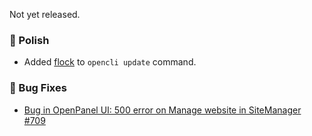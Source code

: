 Not yet released.

### 💅 Polish
- Added [flock](https://linux.die.net/man/1/flock) to `opencli update` command.

### 🐛 Bug Fixes
- [Bug in OpenPanel UI: 500 error on Manage website in SiteManager #709](https://github.com/stefanpejcic/OpenPanel/issues/709)
